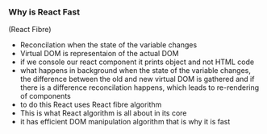 ### Why is React Fast 
(React Fibre)
- Reconcilation when the state of the variable changes
- Virtual DOM is representaion of the actual DOM
- if we console our react component it prints object and not HTML code 
- what happens in background when the state of the variable changes, the difference between the old and new virtual DOM is gathered and if there is a difference reconcilation happens, which leads to re-rendering of components
- to do this React uses React fibre algorithm 
- This is what React algorithm is all about in its core
- it has efficient DOM manipulation algorithm that is why it is fast